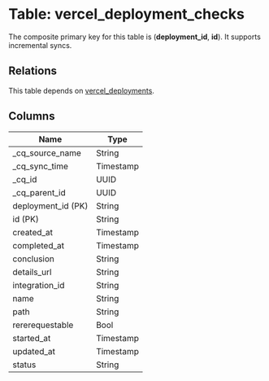 # Table: vercel_deployment_checks

The composite primary key for this table is (**deployment_id**, **id**).
It supports incremental syncs.
## Relations

This table depends on [vercel_deployments](vercel_deployments).

## Columns

| Name          | Type          |
| ------------- | ------------- |
|_cq_source_name|String|
|_cq_sync_time|Timestamp|
|_cq_id|UUID|
|_cq_parent_id|UUID|
|deployment_id (PK)|String|
|id (PK)|String|
|created_at|Timestamp|
|completed_at|Timestamp|
|conclusion|String|
|details_url|String|
|integration_id|String|
|name|String|
|path|String|
|rererequestable|Bool|
|started_at|Timestamp|
|updated_at|Timestamp|
|status|String|